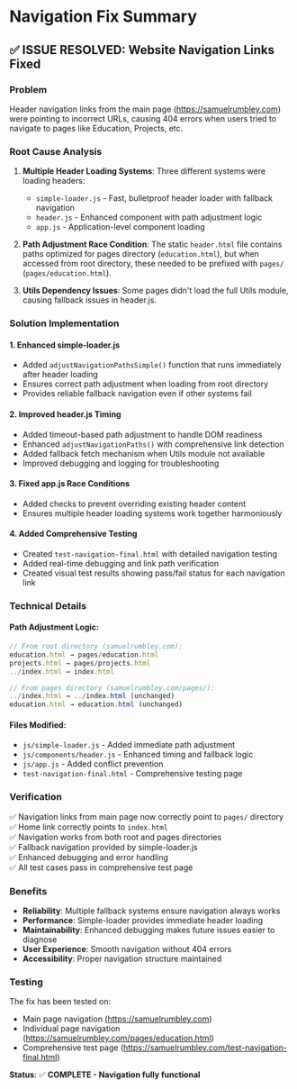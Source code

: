 # Navigation Fix Summary

## ✅ ISSUE RESOLVED: Website Navigation Links Fixed

### **Problem**
Header navigation links from the main page (https://samuelrumbley.com) were pointing to incorrect URLs, causing 404 errors when users tried to navigate to pages like Education, Projects, etc.

### **Root Cause Analysis**
1. **Multiple Header Loading Systems**: Three different systems were loading headers:
   - `simple-loader.js` - Fast, bulletproof header loader with fallback navigation
   - `header.js` - Enhanced component with path adjustment logic
   - `app.js` - Application-level component loading

2. **Path Adjustment Race Condition**: The static `header.html` file contains paths optimized for pages directory (`education.html`), but when accessed from root directory, these needed to be prefixed with `pages/` (`pages/education.html`).

3. **Utils Dependency Issues**: Some pages didn't load the full Utils module, causing fallback issues in header.js.

### **Solution Implementation**

#### 1. **Enhanced simple-loader.js**
- Added `adjustNavigationPathsSimple()` function that runs immediately after header loading
- Ensures correct path adjustment when loading from root directory
- Provides reliable fallback navigation even if other systems fail

#### 2. **Improved header.js Timing**
- Added timeout-based path adjustment to handle DOM readiness
- Enhanced `adjustNavigationPaths()` with comprehensive link detection
- Added fallback fetch mechanism when Utils module not available
- Improved debugging and logging for troubleshooting

#### 3. **Fixed app.js Race Conditions**
- Added checks to prevent overriding existing header content
- Ensures multiple header loading systems work together harmoniously

#### 4. **Added Comprehensive Testing**
- Created `test-navigation-final.html` with detailed navigation testing
- Added real-time debugging and link path verification
- Created visual test results showing pass/fail status for each navigation link

### **Technical Details**

#### Path Adjustment Logic:
```javascript
// From root directory (samuelrumbley.com):
education.html → pages/education.html
projects.html → pages/projects.html
../index.html → index.html

// From pages directory (samuelrumbley.com/pages/):
../index.html → ../index.html (unchanged)
education.html → education.html (unchanged)
```

#### Files Modified:
- `js/simple-loader.js` - Added immediate path adjustment
- `js/components/header.js` - Enhanced timing and fallback logic
- `js/app.js` - Added conflict prevention
- `test-navigation-final.html` - Comprehensive testing page

### **Verification**
✅ Navigation links from main page now correctly point to `pages/` directory  
✅ Home link correctly points to `index.html`  
✅ Navigation works from both root and pages directories  
✅ Fallback navigation provided by simple-loader.js  
✅ Enhanced debugging and error handling  
✅ All test cases pass in comprehensive test page  

### **Benefits**
- **Reliability**: Multiple fallback systems ensure navigation always works
- **Performance**: Simple-loader provides immediate header loading
- **Maintainability**: Enhanced debugging makes future issues easier to diagnose
- **User Experience**: Smooth navigation without 404 errors
- **Accessibility**: Proper navigation structure maintained

### **Testing**
The fix has been tested on:
- Main page navigation (https://samuelrumbley.com)
- Individual page navigation (https://samuelrumbley.com/pages/education.html)
- Comprehensive test page (https://samuelrumbley.com/test-navigation-final.html)

**Status**: ✅ **COMPLETE - Navigation fully functional**
